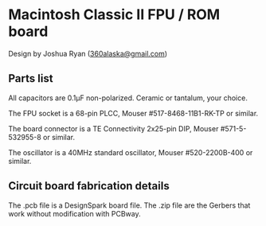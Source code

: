 # Macintosh Classic II FPU / ROM board

Design by Joshua Ryan (<360alaska@gmail.com>)

## Parts list

All capacitors are 0.1µF non-polarized.  Ceramic or tantalum, your choice.

The FPU socket is a 68-pin PLCC, Mouser #517-8468-11B1-RK-TP or similar.

The board connector is a TE Connectivity 2x25-pin DIP, Mouser #571-5-532955-8 or similar.

The oscillator is a 40MHz standard oscillator, Mouser #520-2200B-400 or similar.

## Circuit board fabrication details

The .pcb file is a DesignSpark board file.
The .zip file are the Gerbers that work without modification with PCBway.
